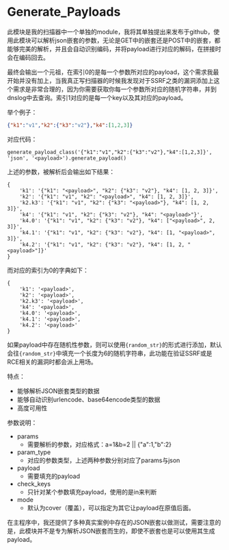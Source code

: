 # Generate_Payloads

此模块是我的扫描器中一个单独的module，我将其单独提出来发布于github，使用此模块可以解析json嵌套的参数，无论是GET中的嵌套还是POST中的嵌套，都能够完美的解析，并且会自动识别编码，并将payload进行对应的解码，在拼接时会在编码回去。

最终会输出一个元祖，在索引0的是每一个参数所对应的payload，这个需求我最开始并没有加上，当我真正写扫描器的时候我发现对于SSRF之类的漏洞添加上这个需求是非常合理的，因为你需要获取你每一个参数所对应的随机字符串，并到dnslog中去查询。索引1对应的是每一个key以及其对应的payload。

举个例子：

```json
{"k1":"v1","k2":{"k3":"v2"},"k4":[1,2,3]}
```

对应代码：

```
generate_payload_class('{"k1":"v1","k2":{"k3":"v2"},"k4":[1,2,3]}', 'json', '<payload>').generate_payload()
```

上述的参数，被解析后会输出如下结果：

```
{
    'k1': '{"k1": "<payload>", "k2": {"k3": "v2"}, "k4": [1, 2, 3]}',
    'k2': '{"k1": "v1", "k2": "<payload>", "k4": [1, 2, 3]}',
    'k2.k3': '{"k1": "v1", "k2": {"k3": "<payload>"}, "k4": [1, 2, 3]}',
    'k4': '{"k1": "v1", "k2": {"k3": "v2"}, "k4": "<payload>"}',
    'k4.0': '{"k1": "v1", "k2": {"k3": "v2"}, "k4": ["<payload>", 2, 3]}',
    'k4.1': '{"k1": "v1", "k2": {"k3": "v2"}, "k4": [1, "<payload>", 3]}',
    'k4.2': '{"k1": "v1", "k2": {"k3": "v2"}, "k4": [1, 2, "<payload>"]}'
}
```

而对应的索引为0的字典如下：

```
{
    'k1': '<payload>',
    'k2': '<payload>',
    'k2.k3': '<payload>',
    'k4': '<payload>',
    'k4.0': '<payload>',
    'k4.1': '<payload>',
    'k4.2': '<payload>'
}
```

如果payload中存在随机性参数，则可以使用`{random_str}`的形式进行添加，默认会往`{random_str}`中填充一个长度为6的随机字符串，此功能在验证SSRF或是RCE相关的漏洞时都会派上用场。

特点：

- 能够解析JSON嵌套类型的数据
- 能够自动识别urlencode、base64encode类型的数据
- 高度可用性

参数说明：

- params
  - 需要解析的参数，对应格式：a=1&b=2 || {"a":1,"b":2}
- param_type
  - 对应的参数类型，上述两种参数分别对应了params与json
- payload
  - 需要填充的payload
- check_keys
  - 只针对某个参数填充payload，使用的是in来判断
- mode
  - 默认为cover（覆盖），可以指定为其它让payload在原值后面。

在主程序中，我还提供了多种真实案例中存在的JSON嵌套以做测试，需要注意的是，此模块并不是专为解析JSON嵌套而生的，即使不嵌套也是可以使用其生成payload。
